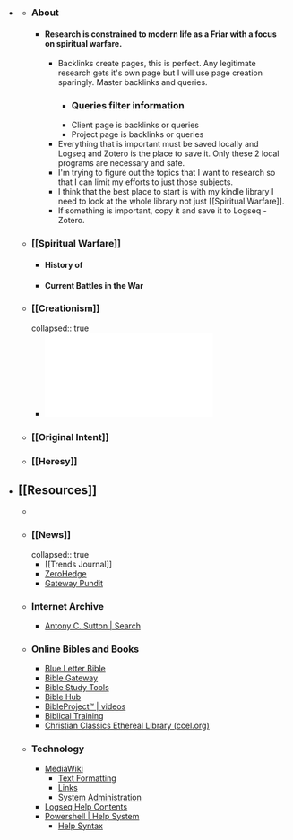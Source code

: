 -
	- ### About
		- #### Research is constrained to modern life as a Friar with a focus on spiritual warfare.
			- Backlinks create pages, this is perfect. Any legitimate research gets it's own page but I will use page creation sparingly. Master backlinks and queries.
				- ### Queries filter information
				- Client page is backlinks  or queries
				- Project page is backlinks or queries
			- Everything that is important must be saved locally and Logseq and Zotero is the place to save it. Only these 2 local programs are necessary and safe.
			- I'm trying to figure out the topics that I want to research so that I can limit my efforts to just those subjects.
			- I think that the best place to start is with my kindle library I need to look at the whole library not just [[Spiritual Warfare]].
			- If something is important, copy it and save it to Logseq - Zotero.
	- ### [[Spiritual Warfare]]
		- #### History of
		- #### Current Battles in the War
	- ### [[Creationism]]
	  collapsed:: true
		- ![Thesis _Holy Scripture vs. the Words of Men_ Theology and Evolutionism in the 21st Century.pdf](../assets/Thesis_Holy_Scripture_vs._the_Words_of_Men_Theology_and_Evolutionism_in_the_21st_Century_1660246971363_0.pdf)
	- ### [[Original Intent]]
	- ### [[Heresy]]
- ## [[Resources]]
	-
	- ### [[News]]
	  collapsed:: true
		- [[Trends Journal]]
		- [ZeroHedge](https://www.zerohedge.com/)
		- [Gateway Pundit](https://www.thegatewaypundit.com/)
	- ### Internet Archive
		- [Antony C. Sutton | Search](https://archive.org/search.php?query=Antony+C+Sutton&sin=)
	- ### Online Bibles and Books
		- [Blue Letter Bible](https://www.blueletterbible.org/)
		- [Bible Gateway](https://www.biblegateway.com/)
		- [Bible Study Tools](https://www.biblestudytools.com/)
		- [Bible Hub](https://biblehub.com/)
		- [BibleProject™ | videos](https://bibleproject.com/)
		- [Biblical Training](https://www.biblicaltraining.org/)
		- [Christian Classics Ethereal Library (ccel.org)](https://ccel.org/)
	- ### Technology
		- [MediaWiki](https://www.mediawiki.org/wiki/MediaWiki)
			- [Text Formatting](https://www.mediawiki.org/wiki/Help:Formatting)
			- [Links](https://www.mediawiki.org/wiki/Help:Links)
			- [System Administration](https://www.mediawiki.org/wiki/Manual:System_administration)
		- [Logseq Help Contents](https://docs.logseq.com/#/page/Contents)
		- [Powershell | Help System](https://docs.microsoft.com/en-us/powershell/scripting/learn/ps101/02-help-system?view=powershell-7.2)
			- [Help Syntax](https://docs.microsoft.com/en-us/powershell/scripting/learn/ps101/appendix-a?view=powershell-7.2)